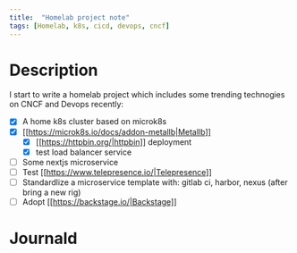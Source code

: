 ```yaml
---
title:  "Homelab project note"
tags: [Homelab, k8s, cicd, devops, cncf]
---
```


# Description 

I start to write a homelab project which includes some trending technogies on CNCF and Devops recently:
* [x] A home k8s cluster based on microk8s
* [x] [[https://microk8s.io/docs/addon-metallb|Metallb]]
    * [x] [[https://httpbin.org/|httpbin]] deployment
    * [x] test load balancer service
* [ ] Some nextjs microservice
* [ ] Test [[https://www.telepresence.io/|Telepresence]]
* [ ] Standardlize a microservice template with: gitlab ci, harbor, nexus (after bring a new rig)
* [ ] Adopt [[https://backstage.io/|Backstage]]

# Journald